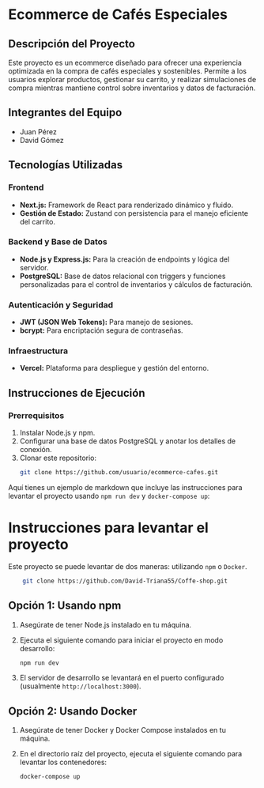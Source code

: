 
# Ecommerce de Cafés Especiales

## Descripción del Proyecto
Este proyecto es un ecommerce diseñado para ofrecer una experiencia optimizada en la compra de cafés especiales y sostenibles. Permite a los usuarios explorar productos, gestionar su carrito, y realizar simulaciones de compra mientras mantiene control sobre inventarios y datos de facturación.

## Integrantes del Equipo
- Juan Pérez  
- David Gómez  

## Tecnologías Utilizadas
### Frontend
- **Next.js:** Framework de React para renderizado dinámico y fluido.
- **Gestión de Estado:** Zustand con persistencia para el manejo eficiente del carrito.

### Backend y Base de Datos
- **Node.js y Express.js:** Para la creación de endpoints y lógica del servidor.
- **PostgreSQL:** Base de datos relacional con triggers y funciones personalizadas para el control de inventarios y cálculos de facturación.

### Autenticación y Seguridad
- **JWT (JSON Web Tokens):** Para manejo de sesiones.
- **bcrypt:** Para encriptación segura de contraseñas.

### Infraestructura
- **Vercel:** Plataforma para despliegue y gestión del entorno.

## Instrucciones de Ejecución
### Prerrequisitos
1. Instalar Node.js y npm.
2. Configurar una base de datos PostgreSQL y anotar los detalles de conexión.
3. Clonar este repositorio:
   ```bash
   git clone https://github.com/usuario/ecommerce-cafes.git
   
Aquí tienes un ejemplo de markdown que incluye las instrucciones para levantar el proyecto usando `npm run dev` y `docker-compose up`:

# Instrucciones para levantar el proyecto

Este proyecto se puede levantar de dos maneras: utilizando `npm` o `Docker`.

```bash
    git clone https://github.com/David-Triana55/Coffe-shop.git
```

## Opción 1: Usando npm

1. Asegúrate de tener Node.js instalado en tu máquina.
2. Ejecuta el siguiente comando para iniciar el proyecto en modo desarrollo:

   ```bash
   npm run dev
   ```

3. El servidor de desarrollo se levantará en el puerto configurado (usualmente `http://localhost:3000`).

## Opción 2: Usando Docker

1. Asegúrate de tener Docker y Docker Compose instalados en tu máquina.
2. En el directorio raíz del proyecto, ejecuta el siguiente comando para levantar los contenedores:

   ```bash
   docker-compose up
   ```
